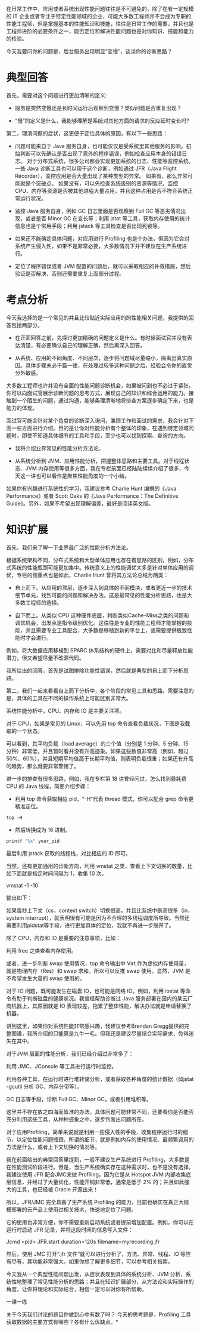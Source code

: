 在日常工作中，应用或者系统出现性能问题往往是不可避免的，除了在有一定规模的 IT 企业或者专注于特定性能领域的企业，可能大多数工程师并不会成为专职的性能工程师，但是掌握基本的性能知识和技能，往往是日常工作的需要，并且也是工程师进阶的必要条件之一，能否定位和解决性能问题也是对你知识、技能和能力的检验。

今天我要问你的问题是，后台服务出现明显“变慢”，谈谈你的诊断思路？

# 典型回答

首先，需要对这个问题进行更加清晰的定义:

* 服务是突然变慢还是长时间运行后观察到变慢？类似问题是否重复出现？

* “慢”的定义是什么，我能够理解是系统对其他方面的请求的反应延时变长吗?

第二，理清问题的症状，这更便于定位具体的原因，有以下一些思路：

* 问题可能来自于 Java 服务自身，也可能仅仅是受系统里其他服务的影响。初始判断可以先确认是否出现了意外的程序错误，例如检查应用本身的错误日志。     对于分布式系统，很多公司都会实现更加系统的日志、性能等监控系统。一些 Java 诊断工具也可以用于这个诊断，例如通过 JFR（Java Flight Recorder），监控应用是否大量出现了某种类型的异常。      如果有，那么异常可能就是个突破点。     如果没有，可以先检查系统级别的资源等情况，监控 CPU、内存等资源是否被其他进程大量占用，并且这种占用是否不符合系统正常运行状况。

* 监控 Java 服务自身，例如 GC 日志里面是否观察到 Full GC 等恶劣情况出现，或者是否 Minor GC 在变长等；利用 jstat 等工具，获取内存使用的统计信息也是个常用手段；利用 jstack 等工具检查是否出现死锁等。

* 如果还不能确定具体问题，对应用进行 Profiling 也是个办法，但因为它会对系统产生侵入性，如果不是非常必要，大多数情况下并不建议在生产系统进行。

* 定位了程序错误或者 JVM 配置的问题后，就可以采取相应的补救措施，然后验证是否解决，否则还需要重复上面部分过程。

# 考点分析

今天我选择的是一个常见的并且比较贴近实际应用的的性能相关问题，我提供的回答包括两部分。

* 在正面回答之前，先探讨更加精确的问题定义是什么。有时候面试官并没有表达清楚，有必要确认自己的理解正确，然后再深入回答。

* 从系统、应用的不同角度、不同层次，逐步将问题域尽量缩小，隔离出真实原因。具体步骤未必千篇一律，在处理过较多这种问题之后，经验会令你的直觉分外敏感。

大多数工程师也许并没有全面的性能问题诊断机会，如果被问到也不必过于紧张，你可以向面试官展示诊断问题的思考方式，展现自己的知识和综合运用的能力。接触到一个陌生的问题，通过沟通，能够条理清晰地将排查方案逐步确定下来，也是能力的体现。

面试官可能会针对某个角度的诊断深入询问，兼顾工作和面试的需求，我会针对下面一些方面进行介绍。目的是让你对性能分析有个整体的印象，在遇到特定领域问题时，即使不知道具体细节的工具和手段，至少也可以找到探索、查询的方向。

* 我将介绍业界常见的性能分析方法论。

* 从系统分析到 JVM、应用性能分析，把握整体思路和主要工具。对于线程状态、JVM 内存使用等很多方面，我在专栏前面已经陆陆续续介绍了很多，今天这一讲也可以看作是聚焦性能角度的一个小结。

如果你有兴趣进行系统性的学习，我建议参考 Charlie Hunt 编撰的《Java Performance》或者 Scott Oaks 的《Java Performance：The Definitive Guide》。另外，如果不希望出现理解偏差，最好是阅读英文版。

# 知识扩展

首先，我们来了解一下业界最广泛的性能分析方法论。

根据系统架构不同，分布式系统和大型单体应用也存在着思路的区别，例如，分布式系统的性能瓶颈可能更加集中。传统意义上的性能调优大多是针对单体应用的调优，专栏的侧重点也是如此，Charlie Hunt 曾将其方法论总结为两类：

* 自上而下。从应用的顶层，逐步深入到具体的不同模块，或者更近一步的技术细节单元，找到可能的问题和解决办法。这是最常见的性能分析思路，也是大多数工程师的选择。

* 自下而上。从类似 CPU 这种硬件底层，判断类似Cache-Miss之类的问题和调优机会，出发点是指令级别优化。这往往是专业的性能工程师才能掌握的技能，并且需要专业工具配合，大多数是移植到新的平台上，或需要提供极致性能时才会进行。

例如，将大数据应用移植到 SPARC 体系结构的硬件上，需要对比和尽量释放性能潜力，但又希望尽量不改源代码。

我所给出的回答，首先是试图排除功能性错误，然后就是典型的自上而下分析思路。

第二，我们一起来看看自上而下分析中，各个阶段的常见工具和思路。需要注意的是，具体的工具在不同的操作系统上可能区别非常大。

系统性能分析中，CPU、内存和 IO 是主要关注项。

对于 CPU，如果是常见的 Linux，可以先用 top 命令查看负载状况，下图是我截取的一个状态。

可以看到，其平均负载（load average）的三个值（分别是 1 分钟、5 分钟、15 分钟）非常低，并且暂时看并没有升高迹象。如果这些数值非常高（例如，超过 50%、60%），并且短期平均值高于长期平均值，则表明负载很重；如果还有升高的趋势，那么就要非常警惕了。

进一步的排查有很多思路，例如，我在专栏第 18 讲曾经问过，怎么找到最耗费 CPU 的 Java 线程，简要介绍步骤：

* 利用 top 命令获取相应 pid，“-H”代表 thread 模式，你可以配合 grep 命令更精准定位。

```java
top –H
```

* 然后转换成为 16 进制。

```java
printf "%x" your_pid
```

最后利用 jstack 获取的线程栈，对比相应的 ID 即可。

当然，还有更加通用的诊断方向，利用 vmstat 之类，查看上下文切换的数量，比如下面就是指定时间间隔为 1，收集 10 次。

vmstat -1 -10

输出如下：

如果每秒上下文（cs，context switch）切换很高，并且比系统中断高很多（in，system interrupt），就表明很有可能是因为不合理的多线程调度所导致。当然还需要利用pidstat等手段，进行更加具体的定位，我就不再进一步展开了。

除了 CPU，内存和 IO 是重要的注意事项，比如：

利用 free 之类查看内存使用。

或者，进一步判断 swap 使用情况，top 命令输出中 Virt 作为虚拟内存使用量，就是物理内存（Res）和 swap 求和，所以可以反推 swap 使用。显然，JVM 是不希望发生大量的 swap 使用的。

对于 IO 问题，既可能发生在磁盘 IO，也可能是网络 IO。例如，利用 iostat 等命令有助于判断磁盘的健康状况。我曾经帮助诊断过 Java 服务部署在国内的某云厂商机器上，其原因就是 IO 表现较差，拖累了整体性能，解决办法就是申请替换了机器。

讲到这里，如果你对系统性能非常感兴趣，我建议参考Brendan Gregg提供的完整图谱，我所介绍的只能算是九牛一毛。但我还是建议尽量结合实际需求，免得迷失在其中。

对于JVM 层面的性能分析，我们已经介绍过非常多了：

利用 JMC、JConsole 等工具进行运行时监控。

利用各种工具，在运行时进行堆转储分析，或者获取各种角度的统计数据（如jstat -gcutil 分析 GC、内存分带等）。

GC 日志等手段，诊断 Full GC、Minor GC，或者引用堆积等。

这里并不存在放之四海而皆准的办法，具体问题可能非常不同，还要看你是否能否充分利用这些工具，从种种迹象之中，逐步判断出问题所在。

对于应用Profiling，简单来说就是利用一些侵入性的手段，收集程序运行时的细节，以定位性能问题瓶颈。所谓的细节，就是例如内存的使用情况、最频繁调用的方法是什么，或者上下文切换的情况等。

我在前面给出的典型回答里提到，一般不建议生产系统进行 Profiling，大多数是在性能测试阶段进行。但是，当生产系统确实存在这种需求时，也不是没有选择。我建议使用 JFR 配合JMC来做 Profiling，因为它是从 Hotspot JVM 内部收集底层信息，并经过了大量优化，性能开销非常低，通常是低于 2% 的；并且如此强大的工具，也已经被 Oracle 开源出来！

所以，JFR/JMC 完全具备了生产系统 Profiling 的能力，目前也确实在真正大规模部署的云产品上使用过相关技术，快速地定位了问题。

它的使用也非常方便，你不需要重新启动系统或者提前增加配置。例如，你可以在运行时启动 JFR 记录，并将这段时间的信息写入文件：

Jcmd &lt;pid&gt; JFR.start duration=120s filename=myrecording.jfr

然后，使用 JMC 打开“.jfr 文件”就可以进行分析了，方法、异常、线程、IO 等应有尽有，其功能非常强大。如果你想了解更多细节，可以参考相关指南。

今天我从一个典型性能问题出发，从症状表现到具体的系统分析、JVM 分析，系统性地整理了常见性能分析的思路；并且在知识扩展部分，从方法论和实际操作的角度，让你将理论和实际结合，相信一定可以对你有所帮助。

一课一练

关于今天我们讨论的题目你做到心中有数了吗？ 今天的思考题是，Profiling 工具获取数据的主要方式有哪些？各有什么优缺点。\*

